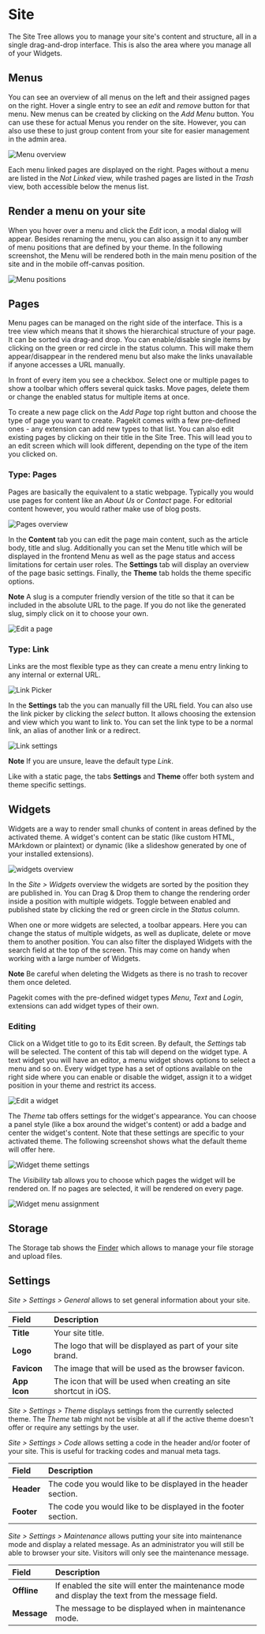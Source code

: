# Site
<p class="uk-article-lead">The Site Tree allows you to manage your site's content and structure, all in a single drag-and-drop interface. This is also the area where you manage all of your Widgets.</p>

## Menus
You can see an overview of all menus on the left and their assigned pages on the right. Hover a single entry to see an _edit_ and _remove_ button for that menu. New menus can be created by clicking on the _Add Menu_ button. You can use these for actual Menus you render on the site. However, you can also use these to just group content from your site for easier management in the admin area.

![Menu overview](assets/site.png)

Each menu linked pages are displayed on the right. Pages without a menu are listed in the _Not Linked_ view, while trashed pages are listed in the _Trash_ view, both accessible below the menus list.

## Render a menu on your site

When you hover over a menu and click the *Edit* icon, a modal dialog will appear. Besides renaming the menu, you can also assign it to any number of menu positions that are defined by your theme. In the following screenshot, the Menu will be rendered both in the main menu position of the site and in the mobile off-canvas position.

![Menu positions](assets/site-menu-edit.png)

## Pages
Menu pages can be managed on the right side of the interface. This is a tree view which means that it shows the hierarchical structure of your page. It can be sorted via drag-and drop. You can enable/disable single items by clicking on the green or red circle in the status column. This will make them appear/disappear in the rendered menu but also make the links unavailable if anyone accesses a URL manually.

In front of every item you see a checkbox. Select one or multiple pages to show a toolbar which offers several quick tasks. Move pages, delete them or change the enabled status for multiple items at once.

To create a new page click on the _Add Page_ top right button and choose the type of page you want to create. Pagekit comes with a few pre-defined ones - any extension can add new types to that list. You can also edit existing pages by clicking on their title in the Site Tree. This will lead you to an edit screen which will look different, depending on the type of the item you clicked on.

### Type: Pages

Pages are basically the equivalent to a static webpage. Typically you would use pages for content like an _About Us_ or _Contact_ page. For editorial content however, you would rather make use of blog posts.

![Pages overview](assets/site-pages.png)

In the **Content** tab you can edit the page main content, such as the article body, title and slug. Additionally you can set the Menu title which will be displayed in the frontend Menu as well as the page status and access limitations for certain user roles. The **Settings** tab will display an overview of the page basic settings. Finally, the **Theme** tab holds the theme specific options.

**Note** A slug is a computer friendly version of the title so that it can be included in the absolute URL to the page. If you do not like the generated slug, simply click on it to choose your own.

![Edit a page](assets/site-page-edit.png)

### Type: Link
Links are the most flexible type as they can create a menu entry linking to any internal or external URL.

![Link Picker](assets/site-link-1.png)

In the **Settings** tab the you can manually fill the URL field. You can also use the link picker by clicking the _select_ button. It allows choosing the extension and view which you want to link to. You can set the link type to be a normal link, an alias of another link or a redirect.

![Link settings](assets/site-link-2.png)

**Note** If you are unsure, leave the default type _Link_.

Like with a static page, the tabs **Settings** and **Theme** offer both system and theme specific settings.

## Widgets
Widgets are a way to render small chunks of content in areas defined by the activated theme. A widget's content can be static (like custom HTML, MArkdown or plaintext) or dynamic (like a slideshow generated by one of your installed extensions).

![widgets overview](assets/site-widgets.png)

In the _Site > Widgets_ overview the widgets are sorted by the position they are published in. You can Drag & Drop them to change the rendering order inside a position with multiple widgets. Toggle between enabled and published state by clicking the red or green circle in the _Status_ column.

When one or more widgets are selected, a toolbar appears. Here you can change the status of multiple widgets, as well as duplicate, delete or move them to another position. You can also filter the displayed Widgets with the search field at the top of the screen. This may come on handy when working with a large number of Widgets.

**Note** Be careful when deleting the Widgets as there is no trash to recover them once deleted.

Pagekit comes with the pre-defined widget types _Menu_, _Text_ and _Login_, extensions can add widget types of their own.

### Editing
Click on a Widget title to go to its Edit screen. By default, the _Settings_ tab will be selected. The content of this tab will depend on the widget type. A text widget you will have an editor, a menu widget shows options to select a menu and so on. Every widget type has a set of options available on the right side where you can enable or disable the widget, assign it to a widget position in your theme and restrict its access.

![Edit a widget](assets/site-widget-edit.png)

The _Theme_ tab offers settings for the widget's appearance. You can choose a panel style (like a box around the widget's content) or add a badge and center the widget's content. Note that these settings are specific to your activated theme. The following screenshot shows what the default theme will offer here.

![Widget theme settings](assets/site-widget-theme.png)

The _Visibility_ tab allows you to choose which pages the widget will be rendered on. If no pages are selected, it will be rendered on every page.

![Widget menu assignment](assets/site-widget-assignment.png)

## Storage

The Storage tab shows the [Finder](finder.md) which allows to manage your file storage and upload files.

## Settings

_Site > Settings > General_ allows to set general information about your site.

Field        | Description
:----------- | :----------------------------------------------------------------
**Title**    | Your site title.
**Logo**     | The logo that will be displayed as part of your site brand.
**Favicon**  | The image that will be used as the browser favicon.
**App Icon** | The icon that will be used when creating an site shortcut in iOS.

_Site > Settings > Theme_ displays settings from the currently selected theme. The _Theme_ tab might not be visible at all if the active theme doesn't offer or require any settings by the user.

_Site > Settings > Code_ allows setting a code in the header and/or footer of your site. This is useful for tracking codes and manual meta tags.

Field      | Description
:--------- | :-------------------------------------------------------------
**Header** | The code you would like to be displayed in the header section.
**Footer** | The code you would like to be displayed in the footer section.

_Site > Settings > Maintenance_ allows putting your site into maintenance mode and display a related message. As an administrator you will still be able to browser your site. Visitors will only see the maintenance message.

Field       | Description
:---------- | :-----------------------------------------------------------------------------------------------
**Offline** | If enabled the site will enter the maintenance mode and display the text from the message field.
**Message** | The message to be displayed when in maintenance mode.
